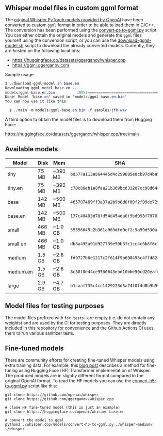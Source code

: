 ## Whisper model files in custom ggml format

The [original Whisper PyTorch models provided by OpenAI](https://github.com/openai/whisper/blob/main/whisper/__init__.py#L17-L27)
have been converted to custom `ggml` format in order to be able to load them in C/C++. The conversion has been performed
using the [convert-pt-to-ggml.py](convert-pt-to-ggml.py) script. You can either obtain the original models and generate
the `ggml` files yourself using the conversion script, or you can use the [download-ggml-model.sh](download-ggml-model.sh)
script to download the already converted models. Currently, they are hosted on the following locations:

- https://huggingface.co/datasets/ggerganov/whisper.cpp
- https://ggml.ggerganov.com

Sample usage:

```java
$ ./download-ggml-model.sh base.en
Downloading ggml model base.en ...
models/ggml-base.en.bin          100%[=============================================>] 141.11M  5.41MB/s    in 22s
Done! Model 'base.en' saved in 'models/ggml-base.en.bin'
You can now use it like this:

  $ ./main -m models/ggml-base.en.bin -f samples/jfk.wav
```

A third option to obtain the model files is to download them from Hugging Face:

https://huggingface.co/datasets/ggerganov/whisper.cpp/tree/main

## Available models

| Model     | Disk   | Mem     | SHA                                        |
| ---       | ---    | ---     | ---                                        |
| tiny      |  75 MB | ~390 MB | `bd577a113a864445d4c299885e0cb97d4ba92b5f` |
| tiny.en   |  75 MB | ~390 MB | `c78c86eb1a8faa21b369bcd33207cc90d64ae9df` |
| base      | 142 MB | ~500 MB | `465707469ff3a37a2b9b8d8f89f2f99de7299dac` |
| base.en   | 142 MB | ~500 MB | `137c40403d78fd54d454da0f9bd998f78703390c` |
| small     | 466 MB | ~1.0 GB | `55356645c2b361a969dfd0ef2c5a50d530afd8d5` |
| small.en  | 466 MB | ~1.0 GB | `db8a495a91d927739e50b3fc1cc4c6b8f6c2d022` |
| medium    | 1.5 GB | ~2.6 GB | `fd9727b6e1217c2f614f9b698455c4ffd82463b4` |
| medium.en | 1.5 GB | ~2.6 GB | `8c30f0e44ce9560643ebd10bbe50cd20eafd3723` |
| large     | 2.9 GB | ~4.7 GB | `b1caaf735c4cc1429223d5a74f0f4d0b9b59a299` |

## Model files for testing purposes

The model files prefixed with `for-tests-` are empty (i.e. do not contain any weights) and are used by the CI for
testing purposes. They are directly included in this repository for convenience and the Github Actions CI uses them to
run various sanitizer tests.

## Fine-tuned models

There are community efforts for creating fine-tuned Whisper models using extra training data. For example, this
[blog post](https://huggingface.co/blog/fine-tune-whisper) describes a method for fine-tuning using Hugging Face (HF)
Transformer implementation of Whisper. The produced models are in slightly different format compared to the original
OpenAI format. To read the HF models you can use the [convert-h5-to-ggml.py](convert-h5-to-ggml.py) script like this:

```
git clone https://github.com/openai/whisper
git clone https://github.com/ggerganov/whisper.cpp

# clone HF fine-tuned model (this is just an example)
git clone https://huggingface.co/openai/whisper-base.en

# convert the model to ggml
python3 ./whisper.cpp/models/convert-h5-to-ggml.py ./whisper-medium/ ./whisper .
```

